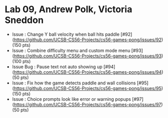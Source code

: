 # Lab 09, Andrew Polk, Victoria Sneddon

* Issue : Change Y ball velocity when ball hits paddle [#92] (https://github.com/UCSB-CS56-Projects/cs56-games-pong/issues/92) (150 pts)
* Issue : Combine difficulty menu and custom mode menu [#93] (https://github.com/UCSB-CS56-Projects/cs56-games-pong/issues/93) (100 pts)
* Issue Bug : Pause text not auto showing up [#94] (https://github.com/UCSB-CS56-Projects/cs56-games-pong/issues/94) (50 pts)
* Issue : Fix how the game detects paddle and wall collisions [#95] (https://github.com/UCSB-CS56-Projects/cs56-games-pong/issues/95) (150 pts)
* Issue : Choice prompts look like error or warning popups [#97] (https://github.com/UCSB-CS56-Projects/cs56-games-pong/issues/97) (50 pts)
